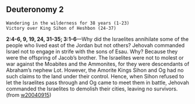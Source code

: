 ## Deuteronomy 2

```
Wandering in the wilderness for 38 years (1-23)
Victory over King Sihon of Heshbon (24-37)
```

**2:4-6, 9, 19, 24, 31-35; 3:1-6**​—Why did the Israelites annihilate some of the people who lived east of the Jordan but not others? Jehovah commanded Israel not to engage in strife with the sons of Esau. Why? Because they were the offspring of Jacob’s brother. The Israelites were not to molest or war against the Moabites and the Ammonites, for they were descendants of Abraham’s nephew Lot. However, the Amorite Kings Sihon and Og had no such claims to the land under their control. Hence, when Sihon refused to let the Israelites pass through and Og came to meet them in battle, Jehovah commanded the Israelites to demolish their cities, leaving no survivors. (from [w20040915](https://www.jw.org/en/library/magazines/w20040915/Highlights-From-the-Book-of-Deuteronomy/#p12))
